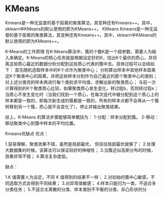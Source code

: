 # KMeans
Kmeans是一种无监督的基于距离的聚类算法，其变种还有Kmeans++。其中，sklearn中KMeans的默认使用的即为KMeans++。
KMeans
Kmeans是一种无监督的基于距离的聚类算法，其变种还有Kmeans++。其中，sklearn中KMeans的默认使用的即为KMeans++。

K-Means的工作原理
在K-Means算法中，簇的个数K是一个超参数，需要人为输入来确定。K-Means的核心任务就是根据设定好的K，找出K个最优的质心，并将离这些质心最近的数据分别分配到这些质心代表的簇中去。具体过程可以总结如下：
首先随机选取样本中的K个点作为聚类中心；
分别算出样本中其他样本距离这K个聚类中心的距离，并把这些样本分别作为自己最近的那个聚类中心的类别；
对上述分类完的样本再进行每个类别求平均值，求解出新的聚类质心；
与前一次计算得到的K个聚类质心比较，如果聚类质心发生变化，转过程b，否则转过程e；
当质心不发生变化时（当我们找到一个质心，在每次迭代中被分配到这个质心上的样本都是一致的，即每次新生成的簇都是一致的，所有的样本点都不会再从一个簇转移到另一个簇，质心就不会变化了），停止并输出聚类结果。

综上，K-Means 的算法步骤能够简单概括为：
1-分配：样本分配到簇。
2-移动：移动聚类中心到簇中样本的平均位置。

Kmeans优缺点
优点：

1.容易理解，聚类效果不错，虽然是局部最优， 但往往局部最优就够了；
2.处理大数据集的时候，该算法可以保证较好的伸缩性；
3.当簇近似高斯分布的时候，效果非常不错；
4.算法复杂度低。

缺点：

1.K 值需要人为设定，不同 K 值得到的结果不一样；
2.对初始的簇中心敏感，不同选取方式会得到不同结果；
3.对异常值敏感；
4.样本只能归为一类，不适合多分类任务；
5.不适合太离散的分类、样本类别不平衡的分类、非凸形状的分